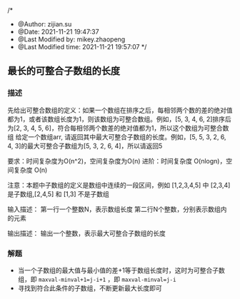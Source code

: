 /*
 * @Author: zijian.su
 * @Date: 2021-11-21 19:47:37 
 * @Last Modified by: mikey.zhaopeng
 * @Last Modified time: 2021-11-21 19:57:07
 */
## 最长的可整合子数组的长度
### 描述
先给出可整合数组的定义：如果一个数组在排序之后，每相邻两个数的差的绝对值都为1，或者该数组长度为1，则该数组为可整合数组。例如，[5, 3, 4, 6, 2]排序后为[2, 3, 4, 5, 6]，符合每相邻两个数差的绝对值都为1，所以这个数组为可整合数组
给定一个数组arr, 请返回其中最大可整合子数组的长度。例如，[5, 5, 3, 2, 6, 4, 3]的最大可整合子数组为[5, 3, 2, 6, 4]，所以请返回5

要求：时间复杂度为O(n^2)，空间复杂度为O(n)
进阶：时间复杂度 O(nlogn)，空间复杂度 O(n)

注意：本题中子数组的定义是数组中连续的一段区间，例如 [1,2,3,4,5] 中 [2,3,4] 是子数组,[2,4,5] 和 [1,3] 不是子数组

输入描述：
第一行一个整数N，表示数组长度
第二行N个整数，分别表示数组内的元素

输出描述：
输出一个整数，表示最大可整合子数组的长度

### 解题
- 当一个子数组的最大值与最小值的差+1等于数组长度时，这时为可整合子数组，即 `maxval-minval+1=j-i+1` ，即 `maxval-minval=j-i`
- 寻找到符合此条件的子数组，不断更新最大长度即可